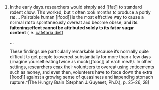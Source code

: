 1. In the early days, researchers would simply add [[fat]] to standard rodent chow. This worked, but it often took months to produce a portly rat ... Palatable human [[food]] is the most effective way to cause a normal rat to spontaneously overeat and become obese, and **its fattening effect cannot be attributed solely to its fat or sugar content** (i.e. [cafetaria diet](https://pubmed.ncbi.nlm.nih.gov/33309818/))
   
   ...
   
   These findings are particularly remarkable because it’s normally quite difficult to get people to overeat substantially for more than a few days (imagine yourself eating twice as much [[food]] at each meal!). In other settings, researchers coax their volunteers to overeat using enticements such as money, and even then, volunteers have to force down the extra [[food]] against a growing sense of queasiness and impending stomach rupture.^[The Hungry Brain (Stephan J. Guyenet, Ph.D.), p. 25–26, 28]
